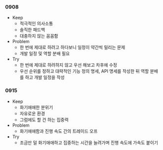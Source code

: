 ### 0908
- Keep
	- 적극적인 의사소통
	- 솔직한 패드백
	- 대충하지 않는 꼼꼼함
- Problem
	- 한 번에 제대로 하려고 하다보니 일정이 약간씩 밀리는 문제
	- 개발 일정 및 역할 분배 필요
- Try
	- 한 번에 제대로 하려하지 않고 우선 해보고 차후에 수정
	- 우선 순위를 정하고 대략적인 기능 정의 명세, API 명세를 작성한 뒤 역할 분배를 하고 개발 일정을 작성

### 0915
- Keep
	- 화기애애한 분위기
	- 자유로운 환경
	- 그럼에도 할 건 하는 집중력
- Problem
	- 화기애애함과 진행 속도 간의 트레이드 오프
- Try
	- 조금만 덜 화기애애하고 집중하는 시간을 늘려가며 진행 속도에 가속도 붙이기

